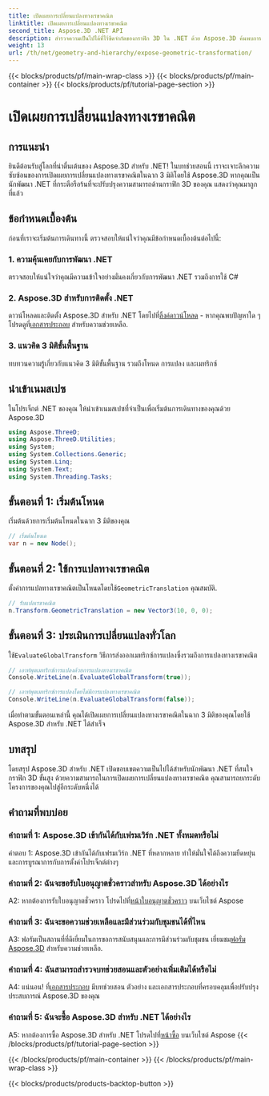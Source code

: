 ```yaml
---
title: เปิดเผยการเปลี่ยนแปลงทางเรขาคณิต
linktitle: เปิดเผยการเปลี่ยนแปลงทางเรขาคณิต
second_title: Aspose.3D .NET API
description: สำรวจความเป็นไปได้ที่ไร้ขีดจำกัดของกราฟิก 3D ใน .NET ด้วย Aspose.3D ค้นพบการเปลี่ยนแปลงทางเรขาคณิตได้อย่างง่ายดาย
weight: 13
url: /th/net/geometry-and-hierarchy/expose-geometric-transformation/
---
```


{{< blocks/products/pf/main-wrap-class >}}
{{< blocks/products/pf/main-container >}}
{{< blocks/products/pf/tutorial-page-section >}}

# เปิดเผยการเปลี่ยนแปลงทางเรขาคณิต

## การแนะนำ

ยินดีต้อนรับสู่โลกที่น่าตื่นเต้นของ Aspose.3D สำหรับ .NET! ในบทช่วยสอนนี้ เราจะเจาะลึกความซับซ้อนของการเปิดเผยการเปลี่ยนแปลงทางเรขาคณิตในฉาก 3 มิติโดยใช้ Aspose.3D หากคุณเป็นนักพัฒนา .NET ที่กระตือรือร้นที่จะปรับปรุงความสามารถด้านกราฟิก 3D ของคุณ แสดงว่าคุณมาถูกที่แล้ว

## ข้อกำหนดเบื้องต้น

ก่อนที่เราจะเริ่มต้นการเดินทางนี้ ตรวจสอบให้แน่ใจว่าคุณมีข้อกำหนดเบื้องต้นต่อไปนี้:

### 1. ความคุ้นเคยกับการพัฒนา .NET

ตรวจสอบให้แน่ใจว่าคุณมีความเข้าใจอย่างมั่นคงเกี่ยวกับการพัฒนา .NET รวมถึงการใช้ C#

### 2. Aspose.3D สำหรับการติดตั้ง .NET

 ดาวน์โหลดและติดตั้ง Aspose.3D สำหรับ .NET โดยไปที่[ลิ้งค์ดาวน์โหลด](https://releases.aspose.com/3d/net/) - หากคุณพบปัญหาใด ๆ โปรดดูที่[เอกสารประกอบ](https://reference.aspose.com/3d/net/) สำหรับความช่วยเหลือ.

### 3. แนวคิด 3 มิติขั้นพื้นฐาน

ทบทวนความรู้เกี่ยวกับแนวคิด 3 มิติขั้นพื้นฐาน รวมถึงโหนด การแปลง และเมทริกซ์

## นำเข้าเนมสเปซ

ในโปรเจ็กต์ .NET ของคุณ ให้นำเข้าเนมสเปซที่จำเป็นเพื่อเริ่มต้นการเดินทางของคุณด้วย Aspose.3D

```csharp
using Aspose.ThreeD;
using Aspose.ThreeD.Utilities;
using System;
using System.Collections.Generic;
using System.Linq;
using System.Text;
using System.Threading.Tasks;
```

## ขั้นตอนที่ 1: เริ่มต้นโหนด

เริ่มต้นด้วยการเริ่มต้นโหนดในฉาก 3 มิติของคุณ

```csharp
// เริ่มต้นโหนด
var n = new Node();
```

## ขั้นตอนที่ 2: ใช้การแปลทางเรขาคณิต

 ตั้งค่าการแปลทางเรขาคณิตเป็นโหนดโดยใช้`GeometricTranslation` คุณสมบัติ.

```csharp
// รับแปลเรขาคณิต
n.Transform.GeometricTranslation = new Vector3(10, 0, 0);
```

## ขั้นตอนที่ 3: ประเมินการเปลี่ยนแปลงทั่วโลก

 ใช้`EvaluateGlobalTransform` วิธีการส่งออกเมทริกซ์การแปลงซึ่งรวมถึงการแปลงทางเรขาคณิต

```csharp
// เอาท์พุตเมทริกซ์การแปลงด้วยการแปลงทางเรขาคณิต
Console.WriteLine(n.EvaluateGlobalTransform(true));

// เอาท์พุตเมทริกซ์การแปลงโดยไม่มีการแปลงทางเรขาคณิต
Console.WriteLine(n.EvaluateGlobalTransform(false));
```

เมื่อทำตามขั้นตอนเหล่านี้ คุณได้เปิดเผยการเปลี่ยนแปลงทางเรขาคณิตในฉาก 3 มิติของคุณโดยใช้ Aspose.3D สำหรับ .NET ได้สำเร็จ

## บทสรุป

โดยสรุป Aspose.3D สำหรับ .NET เปิดขอบเขตความเป็นไปได้สำหรับนักพัฒนา .NET ที่สนใจกราฟิก 3D ขั้นสูง ด้วยความสามารถในการเปิดเผยการเปลี่ยนแปลงทางเรขาคณิต คุณสามารถยกระดับโครงการของคุณไปสู่อีกระดับหนึ่งได้

## คำถามที่พบบ่อย

### คำถามที่ 1: Aspose.3D เข้ากันได้กับเฟรมเวิร์ก .NET ทั้งหมดหรือไม่

คำตอบ 1: Aspose.3D เข้ากันได้กับเฟรมเวิร์ก .NET ที่หลากหลาย ทำให้มั่นใจได้ถึงความยืดหยุ่นและการบูรณาการกับการตั้งค่าโปรเจ็กต์ต่างๆ

### คำถามที่ 2: ฉันจะขอรับใบอนุญาตชั่วคราวสำหรับ Aspose.3D ได้อย่างไร

 A2: หากต้องการรับใบอนุญาตชั่วคราว โปรดไปที่[หน้าใบอนุญาตชั่วคราว](https://purchase.aspose.com/temporary-license/) บนเว็บไซต์ Aspose

### คำถามที่ 3: ฉันจะขอความช่วยเหลือและมีส่วนร่วมกับชุมชนได้ที่ไหน

 A3: ฟอรัมเป็นสถานที่ที่ดีเยี่ยมในการขอการสนับสนุนและการมีส่วนร่วมกับชุมชน เยี่ยมชม[ฟอรั่ม Aspose.3D](https://forum.aspose.com/c/3d/18) สำหรับความช่วยเหลือ.

### คำถามที่ 4: ฉันสามารถสำรวจบทช่วยสอนและตัวอย่างเพิ่มเติมได้หรือไม่

 A4: แน่นอน! ที่[เอกสารประกอบ](https://reference.aspose.com/3d/net/) มีบทช่วยสอน ตัวอย่าง และเอกสารประกอบที่ครอบคลุมเพื่อปรับปรุงประสบการณ์ Aspose.3D ของคุณ

### คำถามที่ 5: ฉันจะซื้อ Aspose.3D สำหรับ .NET ได้อย่างไร

 A5: หากต้องการซื้อ Aspose.3D สำหรับ .NET โปรดไปที่[หน้าซื้อ](https://purchase.aspose.com/buy) บนเว็บไซต์ Aspose
{{< /blocks/products/pf/tutorial-page-section >}}

{{< /blocks/products/pf/main-container >}}
{{< /blocks/products/pf/main-wrap-class >}}

{{< blocks/products/products-backtop-button >}}

